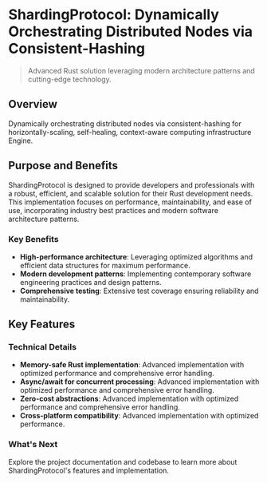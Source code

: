 <!-- fallback_ShardingProtocol_20251002194719_85085 -->

# ShardingProtocol: Dynamically Orchestrating Distributed Nodes via Consistent-Hashing
> Advanced Rust solution leveraging modern architecture patterns and cutting-edge technology.

## Overview
Dynamically orchestrating distributed nodes via consistent-hashing for horizontally-scaling, self-healing, context-aware computing infrastructure Engine.

## Purpose and Benefits
ShardingProtocol is designed to provide developers and professionals with a robust, efficient, and scalable solution for their Rust development needs. This implementation focuses on performance, maintainability, and ease of use, incorporating industry best practices and modern software architecture patterns.

### Key Benefits
* **High-performance architecture**: Leveraging optimized algorithms and efficient data structures for maximum performance.
* **Modern development patterns**: Implementing contemporary software engineering practices and design patterns.
* **Comprehensive testing**: Extensive test coverage ensuring reliability and maintainability.

## Key Features

### Technical Details
* **Memory-safe Rust implementation**: Advanced implementation with optimized performance and comprehensive error handling.
* **Async/await for concurrent processing**: Advanced implementation with optimized performance and comprehensive error handling.
* **Zero-cost abstractions**: Advanced implementation with optimized performance and comprehensive error handling.
* **Cross-platform compatibility**: Advanced implementation with optimized performance.

### What's Next
Explore the project documentation and codebase to learn more about ShardingProtocol's features and implementation.